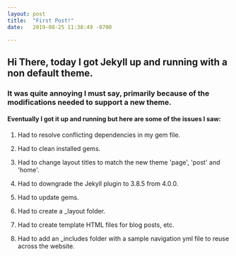 ```yaml
---
layout: post
title:  "First Post!"
date:   2019-08-25 11:38:49 -0700

---
```


## Hi There, today I got Jekyll up and running with a non default theme. 
<!--break-->
### It was quite annoying I must say, primarily because of the modifications needed to support a new theme.

#### Eventually I got it up and running but here are some of the issues I saw:

1. Had to resolve conflicting dependencies in my gem file.

2. Had to clean installed gems.

3. Had to change layout titles to match the new theme 'page', 'post' and 'home'.

4. Had to downgrade the Jekyll plugin to 3.8.5 from 4.0.0.

5. Had to update gems.

6. Had to create a _layout folder.

7. Had to create template HTML files for blog posts, etc.

8. Had to add an _includes folder with a sample navigation yml file to reuse across the website.